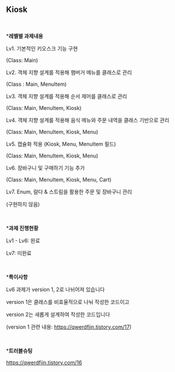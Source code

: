 ## Kiosk 

<br>

***레벨별 과제내용**

Lv1. 기본적인 키오스크 기능 구현

(Class: Main)

 

Lv2. 객체 지향 설계를 적용해 햄버거 메뉴를 클래스로 관리

(Class : Main, MenuItem)

 

Lv3. 객체 지향 설계를 적용해 순서 제어를 클래스로 관리

(Class: Main, MenuItem, Kiosk)

 

Lv4. 객체 지향 설계를 적용해 음식 메뉴와 주문 내역을 클래스 기반으로 관리

(Class: Main, MenuItem, Kiosk, Menu)

 

Lv5. 캡슐화 적용 (Kiosk, Menu, MenuItem 필드)

(Class: Main, MenuItem, Kiosk, Menu)

 

Lv6. 장바구니 및 구매하기 기능 추가

(Class: Main, MenuItem, Kiosk, Menu, Cart)

 

Lv7. Enum, 람다 & 스트림을 활용한 주문 및 장바구니 관리

(구현하지 않음)

<br>

***과제 진행현황**

Lv1 - Lv6: 완료

Lv7: 미완료

<br>

***특이사항**

Lv6 과제가 version 1, 2로 나뉘어져 있습니다

version 1은 클래스를 비효율적으로 나눠 작성한 코드이고﻿

version 2는 새롭게 설계하여 작성한 코드입니다

(version 1 관련 내용: https://qwerdfjin.tistory.com/17)

<br>

***트러블슈팅**

https://qwerdfjin.tistory.com/16